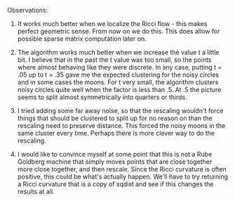 

Observations:  
1) It works much better when we localize the Ricci flow - this makes perfect geometric sense. From now on we do this.  This does allow for possible sparse matrix computation later on. 

2) The algorithm works much better when we increase the value t a little bit.  I believe that in the past the t value was too small, so the points where almost behaving like they were discrete.  In any case, putting t = .05 up to t = .35 gave me the expected clustering for the noisy circles and in some cases the moons.  For t very small, the algorithm clusters noisy circles quite well when the factor is less than .5.   At .5 the picture seems to split almost symmetrically into quarters or thirds.  
3) I tried adding some far away noise, so that the rescaling wouldn't force things that should be clustered to split up for no reason on than the rescaling need to preserve distance.  This forced the noisy moons in the same cluster every time.  Perhaps there is more clever way to do the rescaling.  

4) I would like to convince myself at some point that this is not a Rube Goldberg machine that simply moves points that are close together more close together, and then rescale.  Since the Ricci curvature is often positive, this could be what's actually happen.  We'll have to try returning a Ricci curvature that is a copy of sqdist and see if this changes the results at all.  


